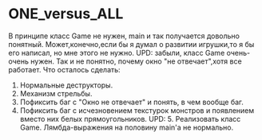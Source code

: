 # ONE_versus_ALL
В принципе класс Game не нужен, main и так получается довольно понятный. Может,конечно,если бы я думал о развитии игрушки,то я бы его написал, но мне этого не нужно.
UPD: забыли, класс Game очень-очень нужен.
Так и не понятно, почему окно "не отвечает",хотя все работает.
Что осталось сделать:
1. Нормальные деструкторы.
2. Механизм стрельбы.
3. Пофиксить баг с "Окно не отвечает" и понять, в чем вообще баг.
4. Пофиксить баг с исчезновением текстурок монстров и появлением вместо них белых прямоугольников.
UPD: 5. Реализовать класс Game. Лямбда-выражения на половину main'a не нормально.
